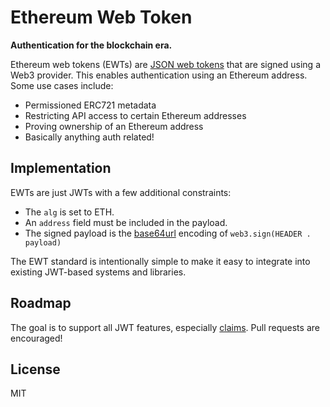 # Ethereum Web Token

**Authentication for the blockchain era.**

Ethereum web tokens (EWTs) are [JSON web tokens](https://auth0.com/docs/jwt) that are signed using a Web3 provider. This enables authentication using an Ethereum address. Some use cases include:

- Permissioned ERC721 metadata
- Restricting API access to certain Ethereum addresses
- Proving ownership of an Ethereum address
- Basically anything auth related!

## Implementation

EWTs are just JWTs with a few additional constraints:

- The `alg` is set to ETH.
- An `address` field must be included in the payload.
- The signed payload is the [base64url](https://tools.ietf.org/html/rfc4648#section-5) encoding of `web3.sign(HEADER . payload)`

The EWT standard is intentionally simple to make it easy to integrate into existing JWT-based systems and libraries.

## Roadmap

The goal is to support all JWT features, especially [claims](https://tools.ietf.org/html/rfc7519#section-4). Pull requests are encouraged!

## License

MIT
